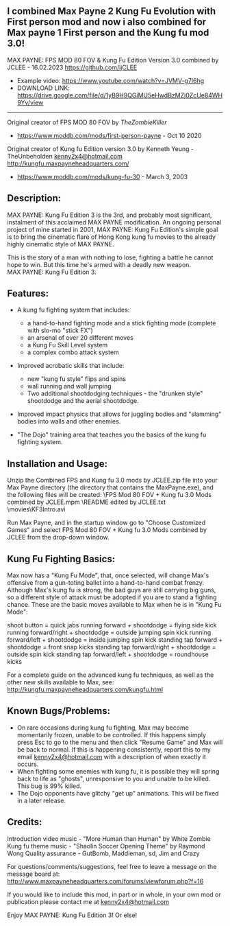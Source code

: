 I combined Max Payne 2 Kung Fu Evolution with First person mod and now i also combined for Max payne 1 First person and the Kung fu mod 3.0!
---------------------------------------
MAX PAYNE: FPS MOD 80 FOV & Kung Fu Edition Version 3.0 combined by JCLEE - 16.02.2023
https://github.com/ijCLEE
- Example video: https://www.youtube.com/watch?v=JVMV-g7I6hg
- DOWNLOAD LINK: https://drive.google.com/file/d/1yB9H9QGiMU5eHwdBzMZj0ZcUe84WH9Yv/view
---------------------------------------
Original creator of FPS MOD 80 FOV by _TheZombieKiller_
- https://www.moddb.com/mods/first-person-payne - Oct 10 2020

Original creator of Kung fu Edition version 3.0 by Kenneth Yeung - TheUnbeholden
kenny2x4@hotmail.com
http://kungfu.maxpayneheadquarters.com/ 
- https://www.moddb.com/mods/kung-fu-30 - March 3, 2003

Description:
----------------
MAX PAYNE: Kung Fu Edition 3 is the 3rd, and probably most significant, 
instalment of this acclaimed MAX PAYNE modification. An ongoing personal 
project of mine started in 2001, MAX PAYNE: Kung Fu Edition's simple goal 
is to bring the cinematic flare of Hong Kong kung fu movies to the already 
highly cinematic style of MAX PAYNE.

This is the story of a man with nothing to lose, fighting a battle he
cannot hope to win.  But this time he's armed with a deadly new weapon.  
MAX PAYNE: Kung Fu Edition 3.


Features:
----------------
- A kung fu fighting system that includes:
	- a hand-to-hand fighting mode and a stick fighting mode (complete 
	  with slo-mo "stick FX") 
	- an arsenal of over 20 different moves 
	- a Kung Fu Skill Level system 
	- a complex combo attack system 

- Improved acrobatic skills that include:
	- new "kung fu style" flips and spins 
	- wall running and wall jumping 
	- Two additional shootdodging techniques - the "drunken style" 
	  shootdodge and the aerial shootdodge.
- Improved impact physics that allows for juggling bodies and "slamming" 
  bodies into walls and other enemies.
- "The Dojo" training area that teaches you the basics of the kung fu 
  fighting system.


Installation and Usage:
----------------
Unzip the Combined FPS and Kung fu 3.0 mods by JCLEE.zip file into your Max Payne directory (the directory 
that contains the MaxPayne.exe), and the following files will be created:
	\FPS Mod 80 FOV + Kung fu 3.0 Mods combined by JCLEE.mpm
	\README edited by JCLEE.txt
	\movies\KF3Intro.avi

Run Max Payne, and in the startup window go to "Choose Customized Games" and 
select FPS Mod 80 FOV + Kung fu 3.0 Mods combined by JCLEE from the drop-down window.


Kung Fu Fighting Basics:
----------------
Max now has a "Kung Fu Mode", that, once selected, will change Max's offensive 
from a gun-toting ballet into a hand-to-hand combat frenzy. Although Max's kung 
fu is strong, the bad guys are still carrying big guns, so a different style of 
attack must be adopted if you are to stand a fighting chance.  These are the 
basic moves available to Max when he is in "Kung Fu Mode":

shoot button = quick jabs
running forward + shootdodge = flying side kick
running forward/right + shootdodge = outside jumping spin kick
running forward/left + shootdodge = inside jumping spin kick
standing tap forward + shootdodge = front snap kicks
standing tap forward/right + shootdodge = outside spin kick
standing tap forward/left + shootdodge = roundhouse kicks

For a complete guide on the advanced kung fu techniques, as well as the other
new skills available to Max, see:
http://kungfu.maxpayneheadquarters.com/kungfu.html


Known Bugs/Problems:
----------------
- On rare occasions during kung fu fighting, Max may become momentarily frozen,
  unable to be controlled.  If this happens simply press Esc to go to the menu
  and then click "Resume Game" and Max will be back to normal.  If this is
  happening consistently, report this to my email kenny2x4@hotmail.com with a 
  description of when exactly it occurs.
- When fighting some enemies with kung fu, it is possible they will spring back 
  to life as "ghosts", unresponsive to you and unable to be killed.  This bug is
  99% killed.
- The Dojo opponents have glitchy "get up" animations.  This will be fixed in a
  later release.


Credits:
----------------
Introduction video music - "More Human than Human" by White Zombie
Kung fu theme music - "Shaolin Soccer Opening Theme" by Raymond Wong
Quality assurance - GutBomb, Maddieman, sd, Jim and Crazy


For questions/comments/suggestions, feel free to leave a message on the message 
board at:
http://www.maxpayneheadquarters.com/forums/viewforum.php?f=16

If you would like to include this mod, in part or in whole, in your own mod or
publication please contact me at kenny2x4@hotmail.com

Enjoy MAX PAYNE: Kung Fu Edition 3!  Or else!
